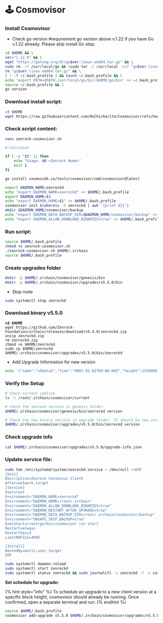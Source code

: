 # 🕹️ Cosmovisor

### Install Cosmovisor <a href="#install-cosmovisor" id="install-cosmovisor"></a>

* Check go version #requirement go version above v.1.22 if you have Go v.1.22 already. Please skip install Go step.

```bash
cd $HOME && \
ver="1.22.0" && \
wget "https://golang.org/dl/go$ver.linux-amd64.tar.gz" && \
sudo rm -rf /usr/local/go && \sudo tar -C /usr/local -xzf "go$ver.linux-amd64.tar.gz" && \
rm "go$ver.linux-amd64.tar.gz" && \
[ ! -f ~/.bash_profile ] && touch ~/.bash_profile && \
echo 'export PATH=$PATH:/usr/local/go/bin:$HOME/go/bin' >> ~/.bash_profile && \
source ~/.bash_profile && \
go version
```

### Download install script:

```bash
cd $HOME
wget https://raw.githubusercontent.com/0xChicharito/Cosmovisor/refs/heads/main/zenrock-cosmovisor.sh
```

### Check script content:

```bash
nano zenrock-cosmovisor.sh
```

```bash
#!/bin/bash

if [ -z "$1" ]; then
    echo "Usage: $0 <Zenrock Home>"
    exit 1
fi

go install cosmossdk.io/tools/cosmovisor/cmd/cosmovisor@latest

export DAEMON_NAME=zenrockd
echo "export DAEMON_NAME=zenrockd" >> $HOME/.bash_profile
export DAEMON_HOME=$1
echo "export DAEMON_HOME=$1" >> $HOME/.bash_profile
cosmovisor init $(whereis -b zenrockd | awk '{print $2}')
mkdir $DAEMON_HOME/cosmovisor/backup
echo "export DAEMON_DATA_BACKUP_DIR=$DAEMON_HOME/cosmovisor/backup" >> $HOME/.bash_profile
echo "export DAEMON_ALLOW_DOWNLOAD_BINARIES=true" >> $HOME/.bash_profile
```

### Run script:

```bash
source $HOME/.bash_profile
chmod +x zenrock-cosmovisor.sh
./zenrock-cosmovisor.sh $HOME/.zrchain
source $HOME/.bash_profile
```

### **Create upgrades folder**

```bash
mkdir -p $HOME/.zrchain/cosmovisor/genesis/bin
mkdir -p $HOME/.zrchain/cosmovisor/upgrades/v5.5.0/bin
```

* Stop node

```bash
sudo systemctl stop zenrockd
```

### **Download binary v5.5.0**

<pre class="language-bash"><code class="lang-bash"><strong>cd $HOME
</strong>wget https://github.com/Zenrock-Foundation/zrchain/releases/download/v5.4.0/zenrockd.zip
unzip zenrockd.zip
rm zenrockd.zip
chmod +x $HOME/zenrockd
sudo cp $HOME/zenrockd $HOME/.zrchain/cosmovisor/upgrades/v5.5.0/bin/zenrockd
</code></pre>

* Add Upgrade Information for new version

```bash
echo '{"name":"v5beta2","time":"0001-01-01T00:00:00Z","height":1259000}' > $HOME/.zrchain/cosmovisor/upgrades/v5.5.0/upgrade-info.json
```

### **Verify the Setup**

```bash
# Check current symlink
ls -l /root/.zrchain/cosmovisor/current
```

```bash
# Check the zenrock version in genesis folder.
$HOME/.zrchain/cosmovisor/genesis/bin/zenrockd version
```

```bash
# Check the new binary version in upgrade folder. It should be new version v0.13.0
$HOME/.zrchain/cosmovisor/upgrades/v5.5.0/bin/zenrockd version
```

### Check upgrade info

```bash
cat $HOME/.zrchain/cosmovisor/upgrades/v5.5.0/upgrade-info.json
```

### **Update service file:**

```bash
sudo tee /etc/systemd/system/zenrockd.service > /dev/null <<EOF
[Unit]
Description=Zenrock Consensus Client
After=network.target
[Service]
User=root
Environment="DAEMON_NAME=zenrockd"
Environment="DAEMON_HOME=/root/.zrchain"
Environment="DAEMON_ALLOW_DOWNLOAD_BINARIES=true"
Environment="DAEMON_RESTART_AFTER_UPGRADE=true"
Environment="DAEMON_DATA_BACKUP_DIR=/root/.zrchain/cosmovisor/backup"
Environment="UNSAFE_SKIP_BACKUP=true"
ExecStart=/root/go/bin/cosmovisor run start
Restart=always
RestartSec=3
LimitNOFILE=4096

[Install]
WantedBy=multi-user.target
EOF
```

```bash
sudo systemctl daemon-reload
sudo systemctl start zenrockd
sudo systemctl status zenrockd && sudo journalctl -u zenrockd -f -o cat
```

**Set schedule for upgrade:**

{% hint style="info" %}
To schedule an upgrade to a new client version at a specific block height, cosmovisor should already be running. Once confirmed, open a separate terminal and run:
{% endhint %}

```bash
source $HOME/.bash_profile
cosmovisor add-upgrade v5.5.0 $HOME/.zrchain/cosmovisor/upgrades/v5.5.0/bin/zenrockd --force --upgrade-height 1259000
```

